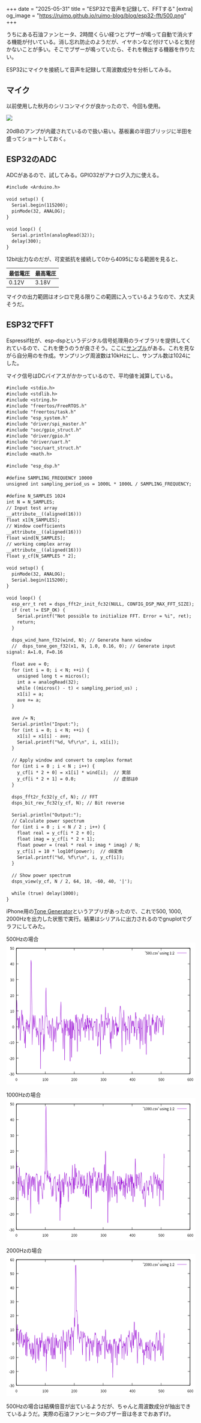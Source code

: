 +++
date = "2025-05-31"
title = "ESP32で音声を記録して、FFTする"
[extra]
og_image = "https://ruimo.github.io/ruimo-blog/blog/esp32-fft/500.png"
+++

うちにある石油ファンヒータ、2時間くらい経つとブザーが鳴って自動で消火する機能が付いている。消し忘れ防止のようだが、イヤホンなど付けていると気付かないことが多い。そこでブザーが鳴っていたら、それを検出する機器を作りたい。

ESP32にマイクを接続して音声を記録して周波数成分を分析してみる。

## マイク

以前使用した秋月のシリコンマイクが良かったので、今回も使用。

<a href="https://akizukidenshi.com/catalog/g/g108940/">
<img src="https://akizukidenshi.com/img/goods/L/108940.jpg">
</a>

20dBのアンプが内蔵されているので扱い易い。基板裏の半田ブリッジに半田を盛ってショートしておく。

## ESP32のADC

ADCがあるので、試してみる。GPIO32がアナログ入力に使える。

    #include <Arduino.h>
    
    void setup() {
      Serial.begin(115200);
      pinMode(32, ANALOG);
    }
    
    void loop() {
      Serial.println(analogRead(32));
      delay(300);
    }

12bit出力なのだが、可変抵抗を接続して0から4095になる範囲を見ると、

| 最低電圧 | 最高電圧 |
|---|---|
| 0.12V | 3.18V |

マイクの出力範囲はオシロで見る限りこの範囲に入っているようなので、大丈夫そうだ。

## ESP32でFFT

Espressif社が、esp-dspというデジタル信号処理用のライブラリを提供してくれているので、これを使うのうが良さそう。ここに[サンプル](https://github.com/espressif/esp-dsp/tree/eedf2a50811195224f07f941250a99bf1368d69e/examples/fft)がある。これを見ながら自分用のを作成。サンプリング周波数は10kHzにし、サンプル数は1024にした。

マイク信号はDCバイアスがかかっているので、平均値を減算している。

    #include <stdio.h>
    #include <stdlib.h>
    #include <string.h>
    #include "freertos/FreeRTOS.h"
    #include "freertos/task.h"
    #include "esp_system.h"
    #include "driver/spi_master.h"
    #include "soc/gpio_struct.h"
    #include "driver/gpio.h"
    #include "driver/uart.h"
    #include "soc/uart_struct.h"
    #include <math.h>
    
    #include "esp_dsp.h"
    
    #define SAMPLING_FREQUENCY 10000
    unsigned int sampling_period_us = 1000L * 1000L / SAMPLING_FREQUENCY;
    
    #define N_SAMPLES 1024
    int N = N_SAMPLES;
    // Input test array
    __attribute__((aligned(16)))
    float x1[N_SAMPLES];
    // Window coefficients
    __attribute__((aligned(16)))
    float wind[N_SAMPLES];
    // working complex array
    __attribute__((aligned(16)))
    float y_cf[N_SAMPLES * 2];
    
    void setup() {
      pinMode(32, ANALOG);
      Serial.begin(115200);
    }
    
    void loop() {
      esp_err_t ret = dsps_fft2r_init_fc32(NULL, CONFIG_DSP_MAX_FFT_SIZE);
      if (ret != ESP_OK) {
        Serial.printf("Not possible to initialize FFT. Error = %i", ret);
        return;
      }
    
      dsps_wind_hann_f32(wind, N); // Generate hann window
      //  dsps_tone_gen_f32(x1, N, 1.0, 0.16, 0); // Generate input signal: A=1.0, F=0.16
    
      float ave = 0;
      for (int i = 0; i < N; ++i) {
        unsigned long t = micros();
        int a = analogRead(32);
        while ((micros() - t) < sampling_period_us) ;
        x1[i] = a;
        ave += a;
      }
    
      ave /= N;
      Serial.println("Input:");
      for (int i = 0; i < N; ++i) {
        x1[i] = x1[i] - ave;
        Serial.printf("%d, %f\r\n", i, x1[i]);
      }
    
      // Apply window and convert to complex format
      for (int i = 0 ; i < N ; i++) {
        y_cf[i * 2 + 0] = x1[i] * wind[i];  // 実部
        y_cf[i * 2 + 1] = 0.0;              // 虚部は0
      }
    
      dsps_fft2r_fc32(y_cf, N); // FFT
      dsps_bit_rev_fc32(y_cf, N); // Bit reverse
    
      Serial.println("Output:");
      // Calculate power spectrum
      for (int i = 0 ; i < N / 2 ; i++) {
        float real = y_cf[i * 2 + 0];
        float imag = y_cf[i * 2 + 1];
        float power = (real * real + imag * imag) / N;
        y_cf[i] = 10 * log10f(power);  // dB変換
        Serial.printf("%d, %f\r\n", i, y_cf[i]);
      }
    
      // Show power spectrum
      dsps_view(y_cf, N / 2, 64, 10, -60, 40, '|');
      
      while (true) delay(1000);
    }

iPhone用の[Tone Generator](https://apps.apple.com/om/app/tone-generator-audio-sound-hz/id1206449238)というアプリがあったので、これで500, 1000, 2000Hzを出力した状態で実行。結果はシリアルに出力されるのでgnuplotでグラフにしてみた。

500Hzの場合<br/>
![500Hz](500.png)

1000Hzの場合<br/>
![1000Hz](1000.png)

2000Hzの場合<br/>
![2000Hz](2000.png)

500Hzの場合は結構倍音が出ているようだが、ちゃんと周波数成分が抽出できているようだ。実際の石油ファンヒータのブザー音は冬までおあずけ。
